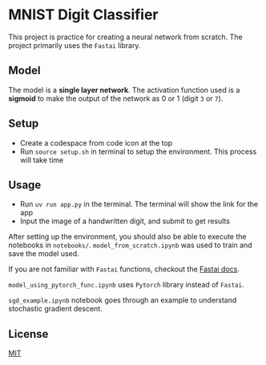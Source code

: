 # MNIST Digit Classifier
This project is practice for creating a neural network from scratch. The project primarily uses the `Fastai` library. 

## Model
The model is a **single layer network**. The activation function used is a **sigmoid** to make the output of the network as 0 or 1 (digit `3` or `7`).

## Setup
- Create a codespace from code icon at the top
- Run `source setup.sh` in terminal to setup the environment. This process will take time

## Usage
- Run `uv run app.py` in the terminal. The terminal will show the link for the app
- Input the image of a handwritten digit, and submit to get results

After setting up the environment, you should also be able to execute the notebooks in `notebooks/`. `model_from_scratch.ipynb` was used to train and save the model used. 

If you are not familiar with `Fastai` functions, checkout the [Fastai docs](https://docs.fast.ai/). 

`model_using_pytorch_func.ipynb` uses `Pytorch` library instead of `Fastai`.

`sgd_example.ipynb` notebook goes through an example to understand stochastic gradient descent.

## License
[MIT](https://choosealicense.com/licenses/mit/)
